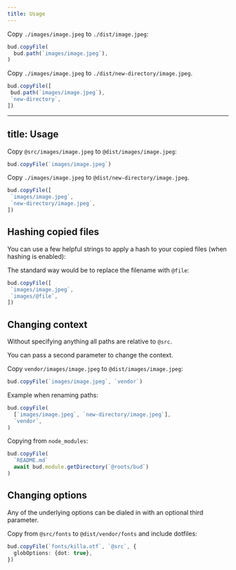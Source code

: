 ```yaml
---
title: Usage
---
```


Copy `./images/image.jpeg` to `./dist/image.jpeg`:

```typescript title=bud.config.js
bud.copyFile(
  bud.path(`images/image.jpeg`),
)
```

Copy `./images/image.jpeg` to `./dist/new-directory/image.jpeg`.

```typescript title=bud.config.js
bud.copyFile([
 bud.path(`images/image.jpeg`),
 `new-directory`,
])
```

---
title: Usage
---

Copy `@src/images/image.jpeg` to `@dist/images/image.jpeg`:

```typescript title=bud.config.js
bud.copyFile(`images/image.jpeg`)
```

Copy `./images/image.jpeg` to `@dist/new-directory/image.jpeg`.

```typescript title=bud.config.js
bud.copyFile([
 `images/image.jpeg`,
 `new-directory/image.jpeg`,
])
```

## Hashing copied files

You can use a few helpful strings to apply a hash to your copied files (when hashing is enabled):

The standard way would be to replace the filename with `@file`:

```typescript title=bud.config.js
bud.copyFile([
 `images/image.jpeg`,
 `images/@file`,
])
```

## Changing context

Without specifying anything all paths are relative to `@src`.

You can pass a second parameter to change the context.

Copy `vendor/images/image.jpeg` to `@dist/images/image.jpeg`:

```typescript title=bud.config.js
bud.copyFile(`images/image.jpeg`, `vendor`)
```

Example when renaming paths:

```typescript title=bud.config.js
bud.copyFile(
  [`images/image.jpeg`, `new-directory/image.jpeg`],
  `vendor`,
)
```

Copying from `node_modules`:

```typescript title=bud.config.js
bud.copyFile(
  `README.md`
  await bud.module.getDirectory(`@roots/bud`)
)
```

## Changing options

Any of the underlying options can be dialed in with an optional third parameter.

Copy from `@src/fonts` to `@dist/vendor/fonts` and include dotfiles:

```typescript title=bud.config.js
bud.copyFile(`fonts/killa.otf`, `@src`, {
  globOptions: {dot: true},
})
```
